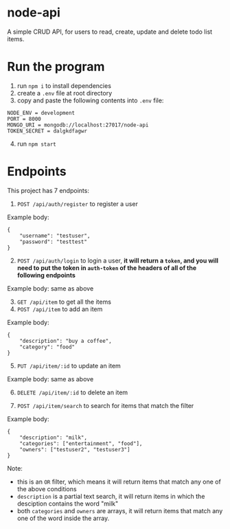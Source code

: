 # node-api
A simple CRUD API, for users to read, create, update and delete todo list items.

# Run the program
1. run `npm i` to install dependencies
2. create a `.env` file at root directory
3. copy and paste the following contents into `.env` file:
```
NODE_ENV = development
PORT = 8000
MONGO_URI = mongodb://localhost:27017/node-api
TOKEN_SECRET = dalgkdfagwr
```
4. run `npm start` 

# Endpoints
This project has 7 endpoints:
1. `POST /api/auth/register` to register a user

Example body: 
```
{
    "username": "testuser",
    "password": "testtest"
}
```

2. `POST /api/auth/login` to login a user, <b>it will return a `token`, and you will need to put the token in `auth-token` of the headers of all of the following endpoints</b>

Example body: same as above

3. `GET /api/item` to get all the items
4. `POST /api/item` to add an item

Example body: 
```
{
    "description": "buy a coffee",
    "category": "food"
}
```
5. `PUT /api/item/:id` to update an item

Example body: same as above

6. `DELETE /api/item/:id` to delete an item

7. `POST /api/item/search` to search for items that match the filter

Example body: 
```
{
    "description": "milk",
    "categories": ["entertainment", "food"],
    "owners": ["testuser2", "testuser3"]
}
```
Note: 
- this is an `OR` filter, which means it will return items that match any one of the above conditions
- `description` is a partial text search, it will return items in which the desciption contains the word "milk"
- both `categories` and `owners` are arrays, it will return items that match any one of the word inside the array. 
